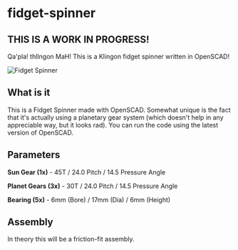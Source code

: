 # fidget-spinner

## THIS IS A WORK IN PROGRESS!

Qa'pla! thlIngon MaH! This is a Klingon fidget spinner written in OpenSCAD!

![Fidget Spinner](https://joshcole.dev/fidget-spinner.png)

## What is it

This is a Fidget Spinner made with OpenSCAD. Somewhat unique is the fact that it's actually using a planetary gear system (which doesn't help in any appreciable way, but it looks rad). You can run the code using the latest version of OpenSCAD.

## Parameters

**Sun Gear (1x)** - 45T / 24.0 Pitch / 14.5 Pressure Angle

**Planet Gears (3x)** - 30T / 24.0 Pitch / 14.5 Pressure Angle

**Bearing (5x)** - 6mm (Bore) / 17mm (Dia) / 6mm (Height)

## Assembly

In theory this will be a friction-fit assembly.
